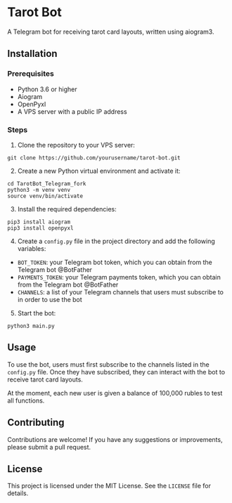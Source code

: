 # Tarot Bot

A Telegram bot for receiving tarot card layouts, written using aiogram3.

## Installation

### Prerequisites

- Python 3.6 or higher
- Aiogram
- OpenPyxl
- A VPS server with a public IP address

### Steps

1. Clone the repository to your VPS server:
```
git clone https://github.com/yourusername/tarot-bot.git
```

2. Create a new Python virtual environment and activate it:
```
cd TarotBot_Telegram_fork
python3 -m venv venv
source venv/bin/activate
```

3. Install the required dependencies:
```
pip3 install aiogram
pip3 install openpyxl
```

4. Create a `config.py` file in the project directory and add the following variables:

- `BOT_TOKEN`: your Telegram bot token, which you can obtain from the Telegram bot @BotFather
- `PAYMENTS_TOKEN`: your Telegram payments token, which you can obtain from the Telegram bot @BotFather
- `CHANNELS`: a list of your Telegram channels that users must subscribe to in order to use the bot

5. Start the bot:
```
python3 main.py
```

## Usage

To use the bot, users must first subscribe to the channels listed in the `config.py` file. Once they have subscribed, they can interact with the bot to receive tarot card layouts.

At the moment, each new user is given a balance of 100,000 rubles to test all functions.

## Contributing

Contributions are welcome! If you have any suggestions or improvements, please submit a pull request.

## License

This project is licensed under the MIT License. See the `LICENSE` file for details.
